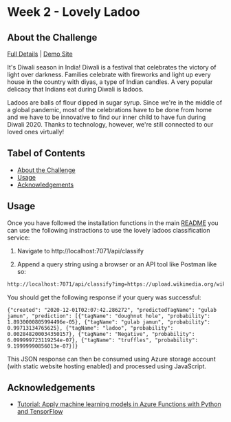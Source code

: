 # Week 2 - Lovely Ladoo

## About the Challenge
<!-- ABOUT THE CHALLENGE -->

[Full Details](https://github.com/microsoft/Seasons-of-Serverless/blob/main/Nov-30-2020.md) | [Demo Site](https://stglovelyladoostest.z8.web.core.windows.net/)

It's Diwali season in India! Diwali is a festival that celebrates the victory of light over darkness. Families celebrate with fireworks and light up every house in the country with diyas, a type of Indian candles. A very popular delicacy that Indians eat during Diwali is ladoos.

Ladoos are balls of flour dipped in sugar syrup. Since we're in the middle of a global pandemic, most of the celebrations have to be done from home and we have to be innovative to find our inner child to have fun during Diwali 2020. Thanks to technology, however, we're still connected to our loved ones virtually!

## Tabel of Contents
<!-- TABLE OF CONTENTS -->

* [About the Challenge](#about-the-challenge)
* [Usage](#usage)
* [Acknowledgements](#acknowledgements)

## Usage
<!-- USAGE -->

Once you have followed the installation functions in the main [README](https://github.com/errbufferoverfl/violet-lobster/blob/main/README.md#installation) you can use the following instractions to use the lovely ladoos classification service:

1. Navigate to http://localhost:7071/api/classify

2. Append a query string using a browser or an API tool like Postman like so:
```sh
http://localhost:7071/api/classify?img=https://upload.wikimedia.org/wikipedia/commons/0/04/New_York_Empire_Apples.jpg
```

You should get the following response if your query was successful:
```
{"created": "2020-12-01T02:07:42.286272", "predictedTagName": "gulab jamun", "prediction": [{"tagName": "doughnut hole", "probability": 1.8930000805994496e-05}, {"tagName": "gulab jamun", "probability": 0.99713134765625}, {"tagName": "ladoo", "probability": 0.002848200034350157}, {"tagName": "Negative", "probability": 6.099999723119254e-07}, {"tagName": "truffles", "probability": 9.19999990856013e-07}]}
```

This JSON response can then be consumed using Azure storage account (with static website hosting enabled) and processed using JavaScript.

## Acknowledgements

* [Tutorial: Apply machine learning models in Azure Functions with Python and TensorFlow](https://docs.microsoft.com/en-us/azure/azure-functions/functions-machine-learning-tensorflow)
